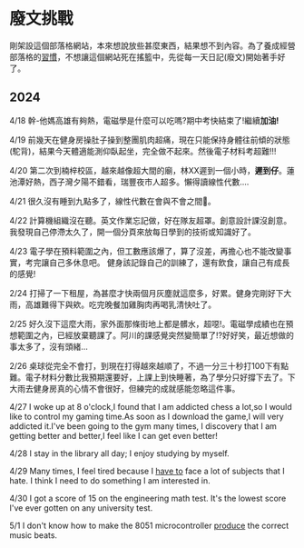 # 廢文挑戰

剛架設這個部落格網站，本來想說放些甚麼東西，結果想不到內容。為了養成經營部落格的[習慣](https://tokysound.github.io/Toky-Sound/note1/management_type/原子習慣)，不想讓這個網站死在搖籃中，先從每一天日記(廢文)開始著手好了。

2024
---
4/18
幹-他媽高雄有夠熱，電磁學是什麼可以吃嗎?期中考快結束了!繼續**加油!**

4/19
前幾天在健身房操肚子操到整團肌肉超痛，現在只能保持身體往前傾的狀態(駝背)，結果今天體適能測仰臥起坐，完全做不起來。然後電子材料考超難!!!

4/20
第二次到楠梓校區，越來越像超大間的廟，林XX遲到一個小時，**遲到仔**。蓮池潭好熱，西子灣夕陽不錯看，瑞豐夜市人超多。懶得讀線性代數....

4/21
很久沒有睡到九點多了，線性代數在會與不會之間🤔。

4/22
計算機組織沒在聽。英文作業忘記做，好在隊友超罩。創意設計課沒創意。我發現自己停滯太久了，開一個分頁來放每日學到的技術或知識好了。

4/23
電子學在預料範圍之內，但工數應該爆了，算了沒差，再擔心也不能改變事實，考完讓自己多休息吧。 健身該記錄自己的訓練了，還有飲食，讓自己有成長的感覺!

2/24
打掃了一下租屋，為甚麼才快兩個月灰塵就這麼多，好累。健身完剛好下大雨，高雄難得下與欸。吃完晚餐加雞胸肉再喝乳清快吐了。

2/25
好久沒下這麼大雨，家外面那條街地上都是髒水，超噁!。電磁學成績也在預想範圍之內，已經放棄聽課了。阿川的課感覺突然變簡單了!?好好笑，最近想做的事太多了，沒有頭緒...

2/26
桌球從完全不會打，到現在打得越來越順了，不過一分三十秒打100下有點難。電子材料分數比我預期還要好，上課上到快睡著，為了學分只好撐下去了。下大雨去健身房真的心情不會很好，但練完的成就感能忽略這件事。

4/27
I woke up at 8 o'clock,I found that I am addicted chess a lot,so I would like to control my gaming time.As soon as I download the game,I will very addicted it.I've been going to the gym many times, I discovery that I am getting better and better,I feel like I can get even better!

4/28
I stay in the library all day; I enjoy studying by myself.

4/29
Many times, I feel tired because I <u>have to</u> face a lot of subjects that I hate. I think I need to do something I am interested in.

4/30
I got a score of 15 on the engineering math test. It's the lowest score I've ever gotten on any university test.

5/1
I don't know how to make the 8051 microcontroller <u>produce</u> the correct music beats.
